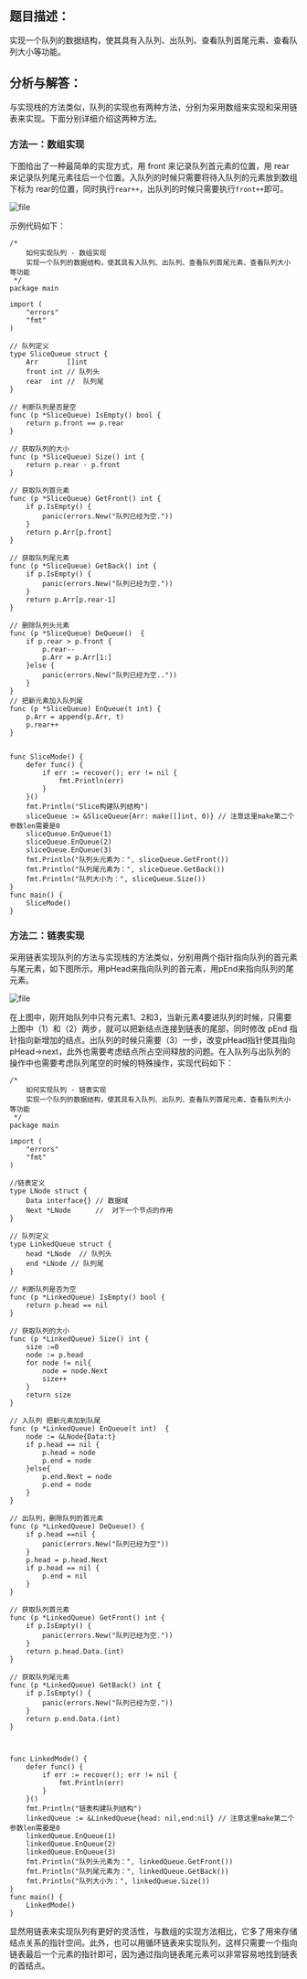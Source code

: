## 题目描述：

实现一个队列的数据结构，使其具有入队列、出队列、查看队列首尾元素、查看队列大小等功能。

## 分析与解答：

与实现栈的方法类似，队列的实现也有两种方法，分别为采用数组来实现和采用链表来实现。下面分别详细介绍这两种方法。

### 方法一：数组实现

下图给出了一种最简单的实现方式，用 front 来记录队列首元素的位置，用 rear 来记录队列尾元素往后一个位置。入队列的时候只需要将待入队列的元素放到数组下标为 rear的位置，同时执行`rear++`，出队列的时候只需要执行`front++`即可。

![file](http://cdn.xiaot123.com/blog/2020-05/wx_20200522152742.png-blog?ynotemdtimestamp=1610262092546)

示例代码如下：

```
/*
	如何实现队列 - 数组实现
	实现一个队列的数据结构，使其具有入队列、出队列、查看队列首尾元素、查看队列大小等功能
 */
package main

import (
	"errors"
	"fmt"
)

// 队列定义
type SliceQueue struct {
	Arr       []int
	front int // 队列头
	rear  int //  队列尾
}

// 判断队列是否是空
func (p *SliceQueue) IsEmpty() bool {
	return p.front == p.rear
}

// 获取队列的大小
func (p *SliceQueue) Size() int {
	return p.rear - p.front
}

// 获取队列首元素
func (p *SliceQueue) GetFront() int {
	if p.IsEmpty() {
		panic(errors.New("队列已经为空."))
	}
	return p.Arr[p.front]
}

// 获取队列尾元素
func (p *SliceQueue) GetBack() int {
	if p.IsEmpty() {
		panic(errors.New("队列已经为空."))
	}
	return p.Arr[p.rear-1]
}

// 删除队列头元素
func (p *SliceQueue) DeQueue()  {
	if p.rear > p.front {
		p.rear--
		p.Arr = p.Arr[1:]
	}else {
		panic(errors.New("队列已经为空.."))
	}
}
// 把新元素加入队列尾
func (p *SliceQueue) EnQueue(t int) {
	p.Arr = append(p.Arr, t)
	p.rear++
}


func SliceMode() {
	defer func() {
		if err := recover(); err != nil {
			fmt.Println(err)
		}
	}()
	fmt.Println("Slice构建队列结构")
	sliceQueue := &SliceQueue{Arr: make([]int, 0)} // 注意这里make第二个参数len需要是0
	sliceQueue.EnQueue(1)
	sliceQueue.EnQueue(2)
	sliceQueue.EnQueue(3)
	fmt.Println("队列头元素为：", sliceQueue.GetFront())
	fmt.Println("队列尾元素为：", sliceQueue.GetBack())
	fmt.Println("队列大小为：", sliceQueue.Size())
}
func main() {
	SliceMode()
}
```

### 方法二：链表实现

采用链表实现队列的方法与实现栈的方法类似，分别用两个指针指向队列的首元素与尾元素，如下图所示。用pHead来指向队列的首元素，用pEnd来指向队列的尾元素。

![file](http://cdn.xiaot123.com/blog/2020-05/wx_20200522155902.png-blog?ynotemdtimestamp=1610262092546)

在上图中，刚开始队列中只有元素1、2和3，当新元素4要进队列的时候，只需要上图中（1）和（2）两步，就可以把新结点连接到链表的尾部，同时修改 pEnd 指针指向新增加的结点。出队列的时候只需要（3）一步，改变pHead指针使其指向pHead->next，此外也需要考虑结点所占空间释放的问题。在入队列与出队列的操作中也需要考虑队列尾空的时候的特殊操作，实现代码如下：

```
/*
	如何实现队列 - 链表实现
	实现一个队列的数据结构，使其具有入队列、出队列、查看队列首尾元素、查看队列大小等功能
 */
package main

import (
	"errors"
	"fmt"
)

//链表定义
type LNode struct {
	Data interface{} // 数据域
	Next *LNode      //  对下一个节点的作用
}

// 队列定义
type LinkedQueue struct {
	head *LNode  // 队列头
	end *LNode // 队列尾
}

// 判断队列是否为空
func (p *LinkedQueue) IsEmpty() bool {
	return p.head == nil
}

// 获取队列的大小
func (p *LinkedQueue) Size() int {
	size :=0
	node := p.head
	for node != nil{
		node = node.Next
		size++
	}
	return size
}

// 入队列 把新元素加到队尾
func (p *LinkedQueue) EnQueue(t int)  {
	node := &LNode{Data:t}
	if p.head == nil {
		p.head = node
		p.end = node
	}else{
		p.end.Next = node
		p.end = node
	}
}

// 出队列，删除队列的首元素
func (p *LinkedQueue) DeQueue() {
	if p.head ==nil {
		panic(errors.New("队列已经为空"))
	}
	p.head = p.head.Next
	if p.head == nil {
		p.end = nil
	}
}

// 获取队列首元素
func (p *LinkedQueue) GetFront() int {
	if p.IsEmpty() {
		panic(errors.New("队列已经为空."))
	}
	return p.head.Data.(int)
}

// 获取队列尾元素
func (p *LinkedQueue) GetBack() int {
	if p.IsEmpty() {
		panic(errors.New("队列已经为空."))
	}
	return p.end.Data.(int)
}



func LinkedMode() {
	defer func() {
		if err := recover(); err != nil {
			fmt.Println(err)
		}
	}()
	fmt.Println("链表构建队列结构")
	linkedQueue := &LinkedQueue{head: nil,end:nil} // 注意这里make第二个参数len需要是0
	linkedQueue.EnQueue(1)
	linkedQueue.EnQueue(2)
	linkedQueue.EnQueue(3)
	fmt.Println("队列头元素为：", linkedQueue.GetFront())
	fmt.Println("队列尾元素为：", linkedQueue.GetBack())
	fmt.Println("队列大小为：", linkedQueue.Size())
}
func main() {
	LinkedMode()
}
```

显然用链表来实现队列有更好的灵活性，与数组的实现方法相比，它多了用来存储结点关系的指针空间。此外，也可以用循环链表来实现队列，这样只需要一个指向链表最后一个元素的指针即可，因为通过指向链表尾元素可以非常容易地找到链表的首结点。